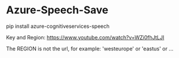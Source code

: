 # Azure-Speech-Save

pip install azure-cognitiveservices-speech

Key and Region: https://www.youtube.com/watch?v=WZi0fhJtLJI

The REGION is not the url, for example: 'westeurope' or 'eastus' or ...
